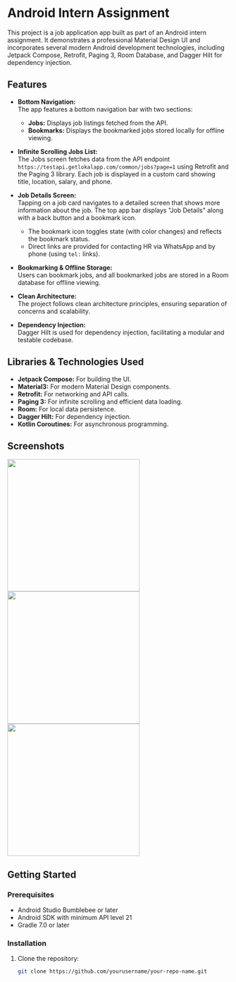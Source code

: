 # Android Intern Assignment

This project is a job application app built as part of an Android intern assignment. It demonstrates a professional Material Design UI and incorporates several modern Android development technologies, including Jetpack Compose, Retrofit, Paging 3, Room Database, and Dagger Hilt for dependency injection.

## Features

- **Bottom Navigation:**  
  The app features a bottom navigation bar with two sections:
  - **Jobs:** Displays job listings fetched from the API.
  - **Bookmarks:** Displays the bookmarked jobs stored locally for offline viewing.

- **Infinite Scrolling Jobs List:**  
  The Jobs screen fetches data from the API endpoint `https://testapi.getlokalapp.com/common/jobs?page=1` using Retrofit and the Paging 3 library. Each job is displayed in a custom card showing title, location, salary, and phone.

- **Job Details Screen:**  
  Tapping on a job card navigates to a detailed screen that shows more information about the job. The top app bar displays "Job Details" along with a back button and a bookmark icon.  
  - The bookmark icon toggles state (with color changes) and reflects the bookmark status.
  - Direct links are provided for contacting HR via WhatsApp and by phone (using `tel:` links).

- **Bookmarking & Offline Storage:**  
  Users can bookmark jobs, and all bookmarked jobs are stored in a Room database for offline viewing.

- **Clean Architecture:**  
  The project follows clean architecture principles, ensuring separation of concerns and scalability.

- **Dependency Injection:**  
  Dagger Hilt is used for dependency injection, facilitating a modular and testable codebase.

## Libraries & Technologies Used

- **Jetpack Compose:** For building the UI.
- **Material3:** For modern Material Design components.
- **Retrofit:** For networking and API calls.
- **Paging 3:** For infinite scrolling and efficient data loading.
- **Room:** For local data persistence.
- **Dagger Hilt:** For dependency injection.
- **Kotlin Coroutines:** For asynchronous programming.

## Screenshots

<img src="https://github.com/user-attachments/assets/207834b7-5c75-48f4-abbc-be5cde3e5184" width="300"/>
<img src="https://github.com/user-attachments/assets/158a441c-d037-4ac0-a609-b4537e3b47d5" width="300"/>
<img src="https://github.com/user-attachments/assets/ea5f2522-db79-49c2-9e3c-96145cfd3877" width="300"/>





## Getting Started

### Prerequisites

- Android Studio Bumblebee or later
- Android SDK with minimum API level 21
- Gradle 7.0 or later

### Installation

1. Clone the repository:
   ```bash
   git clone https://github.com/yourusername/your-repo-name.git
